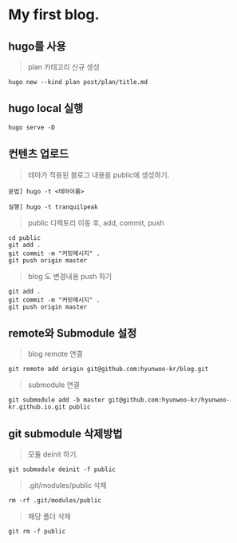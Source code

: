 # My first blog.

## hugo를 사용

> plan 카테고리 신규 생성

```
hugo new --kind plan post/plan/title.md
```

## hugo local 실행

```
hugo serve -D
```

## 컨텐츠 업로드

> 테마가 적용된 블로그 내용을 public에 생성하기.
```
문법] hugo -t <테마이름>

실행] hugo -t tranquilpeak
```

> public 디렉토리 이동 후, add, commit, push

```
cd public
git add .
git commit -m "커밋메시지" .
git push origin master
```

> blog 도 변경내용 push 하기
```
git add .
git commit -m "커밋메시지" .
git push origin master
```

## remote와 Submodule 설정

> blog remote 연결
```
git remote add origin git@github.com:hyunwoo-kr/blog.git
```

> submodule 연결

```
git submodule add -b master git@github.com:hyunwoo-kr/hyunwoo-kr.github.io.git public
```

## git submodule 삭제방법

> 모듈 deinit 하기.

```
git submodule deinit -f public
```

> .git/modules/public 삭제

```
rm -rf .git/modules/public
```

> 해당 폴더 삭제

```
git rm -f public
```